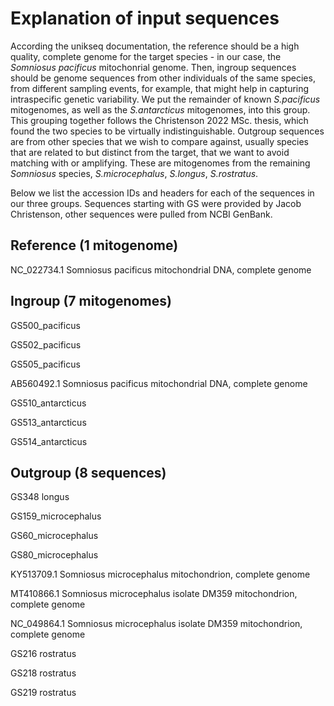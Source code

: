 # Explanation of input sequences
According the unikseq documentation, the reference should be a high quality, complete genome for the target species - in our case, the _Somniosus pacificus_ mitochonrial genome. Then, ingroup sequences should be genome sequences from other individuals of the same species, from different sampling events, for example, that might help in capturing intraspecific genetic variability. We put the remainder of known _S.pacificus_ mitogenomes, as well as the _S.antarcticus_ mitogenomes, into this group. This grouping together follows the Christenson 2022 MSc. thesis, which found the two species to be virtually indistinguishable. Outgroup sequences are from other species that we wish to compare against, usually species that are related to but distinct from the target, that we want to avoid matching with or amplifying. These are mitogenomes from the remaining _Somniosus_ species, _S.microcephalus_, _S.longus_, _S.rostratus_.

Below we list the accession IDs and headers for each of the sequences in our three groups. Sequences starting with GS were provided by Jacob Christenson, other sequences were pulled from NCBI GenBank.

## Reference (1 mitogenome)

NC_022734.1 Somniosus pacificus mitochondrial DNA, complete genome

## Ingroup (7 mitogenomes)

GS500_pacificus

GS502_pacificus

GS505_pacificus

AB560492.1 Somniosus pacificus mitochondrial DNA, complete genome

GS510_antarcticus

GS513_antarcticus

GS514_antarcticus

## Outgroup (8 sequences)

GS348 longus

GS159_microcephalus

GS60_microcephalus

GS80_microcephalus

KY513709.1 Somniosus microcephalus mitochondrion, complete genome

MT410866.1 Somniosus microcephalus isolate DM359 mitochondrion, complete genome

NC_049864.1 Somniosus microcephalus isolate DM359 mitochondrion, complete genome

GS216 rostratus

GS218 rostratus

GS219 rostratus
